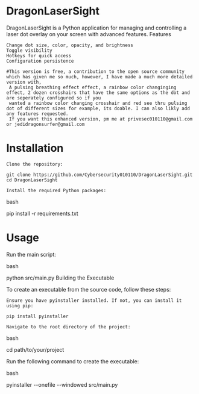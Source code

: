 # DragonLaserSight

DragonLaserSight is a Python application for managing and controlling a laser dot overlay on your screen with advanced features.
Features

    Change dot size, color, opacity, and brightness
    Toggle visibility
    Hotkeys for quick access
    Configuration persistence

    #This version is free, a contribution to the open source community which has given me so much, however, I have made a much more detailed version with,
     A pulsing breathing effect effect, a rainbow color changinging effect, 2 dozen crosshairs that have the same options as the dot and are seperately configured so if you 
     wanted a rainbow color changing crosshair and red see thru pulsing dot of different sizes for example, its doable. I can also likly add any features requested.
     If you want this enhanced version, pm me at privesec010110@gmail.com or jedidragonsurfer@gmail.com

# Installation

    Clone the repository:

    git clone https://github.com/Cybersecurity010110/DragonLaserSight.git
    cd DragonLaserSight

    Install the required Python packages:

bash

pip install -r requirements.txt

# Usage

Run the main script:

bash

python src/main.py
Building the Executable

To create an executable from the source code, follow these steps:

    Ensure you have pyinstaller installed. If not, you can install it using pip:

    pip install pyinstaller

    Navigate to the root directory of the project:

bash

cd path/to/your/project

Run the following command to create the executable:

bash

pyinstaller --onefile --windowed src/main.py


